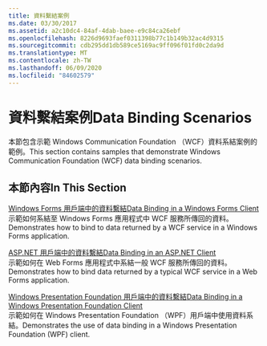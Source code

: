 ```yaml
---
title: 資料繫結案例
ms.date: 03/30/2017
ms.assetid: a2c10dc4-84af-4dab-baee-e9c84ca26ebf
ms.openlocfilehash: 8226d9693faef0311398b77c1b149b32ac4d9315
ms.sourcegitcommit: cdb295dd1db589ce5169ac9ff096f01fd0c2da9d
ms.translationtype: MT
ms.contentlocale: zh-TW
ms.lasthandoff: 06/09/2020
ms.locfileid: "84602579"
---
```

# <a name="data-binding-scenarios"></a><span data-ttu-id="3deee-102">資料繫結案例</span><span class="sxs-lookup"><span data-stu-id="3deee-102">Data Binding Scenarios</span></span>
<span data-ttu-id="3deee-103">本節包含示範 Windows Communication Foundation （WCF）資料系結案例的範例。</span><span class="sxs-lookup"><span data-stu-id="3deee-103">This section contains samples that demonstrate Windows Communication Foundation (WCF) data binding scenarios.</span></span>  
  
## <a name="in-this-section"></a><span data-ttu-id="3deee-104">本節內容</span><span class="sxs-lookup"><span data-stu-id="3deee-104">In This Section</span></span>  
 [<span data-ttu-id="3deee-105">Windows Forms 用戶端中的資料繫結</span><span class="sxs-lookup"><span data-stu-id="3deee-105">Data Binding in a Windows Forms Client</span></span>](data-binding-in-a-windows-forms-client.md)  
 <span data-ttu-id="3deee-106">示範如何系結至 Windows Forms 應用程式中 WCF 服務所傳回的資料。</span><span class="sxs-lookup"><span data-stu-id="3deee-106">Demonstrates how to bind to data returned by a WCF service in a Windows Forms application.</span></span>  
  
 [<span data-ttu-id="3deee-107">ASP.NET 用戶端中的資料繫結</span><span class="sxs-lookup"><span data-stu-id="3deee-107">Data Binding in an ASP.NET Client</span></span>](data-binding-in-an-aspnet-client.md)  
 <span data-ttu-id="3deee-108">示範如何在 Web Forms 應用程式中系結一般 WCF 服務所傳回的資料。</span><span class="sxs-lookup"><span data-stu-id="3deee-108">Demonstrates how to bind data returned by a typical WCF service in a Web Forms application.</span></span>  
  
 [<span data-ttu-id="3deee-109">Windows Presentation Foundation 用戶端中的資料繫結</span><span class="sxs-lookup"><span data-stu-id="3deee-109">Data Binding in a Windows Presentation Foundation Client</span></span>](data-binding-in-a-wpf-client.md)  
 <span data-ttu-id="3deee-110">示範如何在 Windows Presentation Foundation （WPF）用戶端中使用資料系結。</span><span class="sxs-lookup"><span data-stu-id="3deee-110">Demonstrates the use of data binding in a Windows Presentation Foundation (WPF) client.</span></span>
